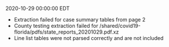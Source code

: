 2020-10-29 00:00:00 EDT


- Extraction failed for case summary tables from page 2
- County testing extraction failed for /shared/covid19-florida/pdfs/state_reports_20201029.pdf.xz
- Line list tables were not parsed correctly and are not included
